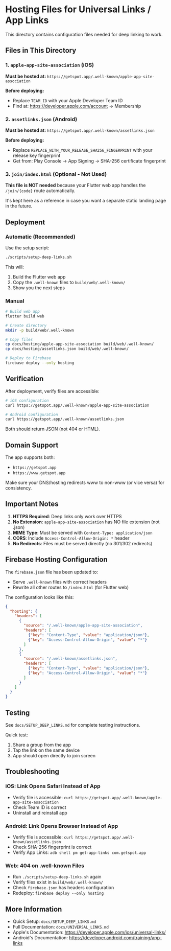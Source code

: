 # Hosting Files for Universal Links / App Links

This directory contains configuration files needed for deep linking to work.

## Files in This Directory

### 1. `apple-app-site-association` (iOS)
**Must be hosted at:** `https://getspot.app/.well-known/apple-app-site-association`

**Before deploying:**
- Replace `TEAM_ID` with your Apple Developer Team ID
- Find at: https://developer.apple.com/account → Membership

### 2. `assetlinks.json` (Android)
**Must be hosted at:** `https://getspot.app/.well-known/assetlinks.json`

**Before deploying:**
- Replace `REPLACE_WITH_YOUR_RELEASE_SHA256_FINGERPRINT` with your release key fingerprint
- Get from: Play Console → App Signing → SHA-256 certificate fingerprint

### 3. `join/index.html` (Optional - Not Used)
**This file is NOT needed** because your Flutter web app handles the `/join/{code}` route automatically.

It's kept here as a reference in case you want a separate static landing page in the future.

## Deployment

### Automatic (Recommended)

Use the setup script:
```bash
./scripts/setup-deep-links.sh
```

This will:
1. Build the Flutter web app
2. Copy the `.well-known` files to `build/web/.well-known/`
3. Show you the next steps

### Manual

```bash
# Build web app
flutter build web

# Create directory
mkdir -p build/web/.well-known

# Copy files
cp docs/hosting/apple-app-site-association build/web/.well-known/
cp docs/hosting/assetlinks.json build/web/.well-known/

# Deploy to Firebase
firebase deploy --only hosting
```

## Verification

After deployment, verify files are accessible:

```bash
# iOS configuration
curl https://getspot.app/.well-known/apple-app-site-association

# Android configuration
curl https://getspot.app/.well-known/assetlinks.json
```

Both should return JSON (not 404 or HTML).

## Domain Support

The app supports both:
- `https://getspot.app`
- `https://www.getspot.app`

Make sure your DNS/hosting redirects www to non-www (or vice versa) for consistency.

## Important Notes

1. **HTTPS Required**: Deep links only work over HTTPS
2. **No Extension**: `apple-app-site-association` has NO file extension (not .json)
3. **MIME Type**: Must be served with `Content-Type: application/json`
4. **CORS**: Include `Access-Control-Allow-Origin: *` header
5. **No Redirects**: Files must be served directly (no 301/302 redirects)

## Firebase Hosting Configuration

The `firebase.json` file has been updated to:
- Serve `.well-known` files with correct headers
- Rewrite all other routes to `/index.html` (for Flutter web)

The configuration looks like this:

```json
{
  "hosting": {
    "headers": [
      {
        "source": "/.well-known/apple-app-site-association",
        "headers": [
          {"key": "Content-Type", "value": "application/json"},
          {"key": "Access-Control-Allow-Origin", "value": "*"}
        ]
      },
      {
        "source": "/.well-known/assetlinks.json",
        "headers": [
          {"key": "Content-Type", "value": "application/json"},
          {"key": "Access-Control-Allow-Origin", "value": "*"}
        ]
      }
    ]
  }
}
```

## Testing

See `docs/SETUP_DEEP_LINKS.md` for complete testing instructions.

Quick test:
1. Share a group from the app
2. Tap the link on the same device
3. App should open directly to join screen

## Troubleshooting

### iOS: Link Opens Safari Instead of App
- Verify file is accessible: `curl https://getspot.app/.well-known/apple-app-site-association`
- Check Team ID is correct
- Uninstall and reinstall app

### Android: Link Opens Browser Instead of App
- Verify file is accessible: `curl https://getspot.app/.well-known/assetlinks.json`
- Check SHA-256 fingerprint is correct
- Verify App Links: `adb shell pm get-app-links com.getspot.app`

### Web: 404 on .well-known Files
- Run `./scripts/setup-deep-links.sh` again
- Verify files exist in `build/web/.well-known/`
- Check `firebase.json` has headers configuration
- Redeploy: `firebase deploy --only hosting`

## More Information

- Quick Setup: `docs/SETUP_DEEP_LINKS.md`
- Full Documentation: `docs/UNIVERSAL_LINKS.md`
- Apple's Documentation: https://developer.apple.com/ios/universal-links/
- Android's Documentation: https://developer.android.com/training/app-links
